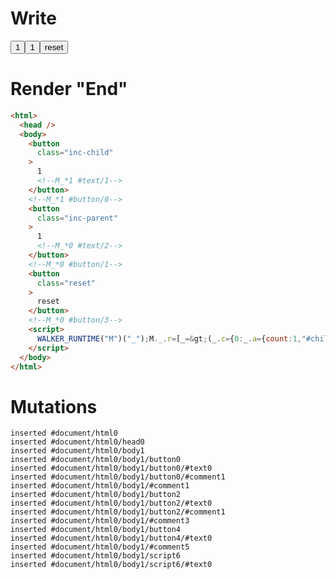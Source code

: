 # Write
  <button class=inc-child>1<!--M_*1 #text/1--></button><!--M_*1 #button/0--><button class=inc-parent>1<!--M_*0 #text/2--></button><!--M_*0 #button/1--><button class=reset>reset</button><!--M_*0 #button/3--><script>WALKER_RUNTIME("M")("_");M._.r=[_=>(_.c={0:_.a={count:1,"#childScope/0":_.b={x:1}},1:_.b},_.b["/"]=_._["__tests__/template.marko_0_count/var"](_.a),_.b["@"]=_._["__tests__/tags/counter.marko_0/valueChange"](_.b),_.c),1,"__tests__/tags/counter.marko_0_x",0,"__tests__/template.marko_0",0,"__tests__/template.marko_0_count",0];M._.w()</script>


# Render "End"
```html
<html>
  <head />
  <body>
    <button
      class="inc-child"
    >
      1
      <!--M_*1 #text/1-->
    </button>
    <!--M_*1 #button/0-->
    <button
      class="inc-parent"
    >
      1
      <!--M_*0 #text/2-->
    </button>
    <!--M_*0 #button/1-->
    <button
      class="reset"
    >
      reset
    </button>
    <!--M_*0 #button/3-->
    <script>
      WALKER_RUNTIME("M")("_");M._.r=[_=&gt;(_.c={0:_.a={count:1,"#childScope/0":_.b={x:1}},1:_.b},_.b["/"]=_._["__tests__/template.marko_0_count/var"](_.a),_.b["@"]=_._["__tests__/tags/counter.marko_0/valueChange"](_.b),_.c),1,"__tests__/tags/counter.marko_0_x",0,"__tests__/template.marko_0",0,"__tests__/template.marko_0_count",0];M._.w()
    </script>
  </body>
</html>
```

# Mutations
```
inserted #document/html0
inserted #document/html0/head0
inserted #document/html0/body1
inserted #document/html0/body1/button0
inserted #document/html0/body1/button0/#text0
inserted #document/html0/body1/button0/#comment1
inserted #document/html0/body1/#comment1
inserted #document/html0/body1/button2
inserted #document/html0/body1/button2/#text0
inserted #document/html0/body1/button2/#comment1
inserted #document/html0/body1/#comment3
inserted #document/html0/body1/button4
inserted #document/html0/body1/button4/#text0
inserted #document/html0/body1/#comment5
inserted #document/html0/body1/script6
inserted #document/html0/body1/script6/#text0
```
